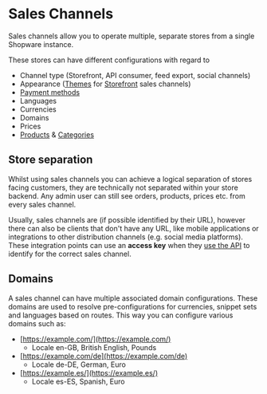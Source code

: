 # Sales Channels

Sales channels allow you to operate multiple, separate stores from a single Shopware instance.

These stores can have different configurations with regard to

- Channel type \(Storefront, API consumer, feed export, social channels\)
- Appearance \([Themes](../../../guides/plugins/themes/theme-base-guide) for [Storefront](../../../concepts/framework/architecture/storefront-concept) sales channels\)
- [Payment methods](../checkout-concept/payments)
- Languages
- Currencies
- Domains
- Prices
- [Products](products) & [Categories](categories)

## Store separation

Whilst using sales channels you can achieve a logical separation of stores facing customers, they are technically not separated within your store backend. Any admin user can still see orders, products, prices etc. from every sales channel.

Usually, sales channels are \(if possible identified by their URL\), however there can also be clients that don't have any URL, like mobile applications or integrations to other distribution channels \(e.g. social media platforms\). These integration points can use an **access key** when they [use the API](../../../guides/integrations-api/) to identify for the correct sales channel.

## Domains

A sales channel can have multiple associated domain configurations. These domains are used to resolve pre-configurations for currencies, snippet sets and languages based on routes. This way you can configure various domains such as:

<!-- markdown-link-check-disable -->

- [https://example.com/](https://example.com/)
  - Locale en-GB, British English, Pounds
- [https://example.com/de](https://example.com/de)
  - Locale de-DE, German, Euro
- [https://example.es/](https://example.es/)
  - Locale es-ES, Spanish, Euro
  <!-- markdown-link-check-enable -->
